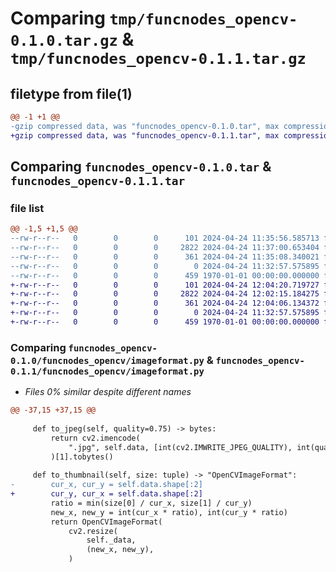 # Comparing `tmp/funcnodes_opencv-0.1.0.tar.gz` & `tmp/funcnodes_opencv-0.1.1.tar.gz`

## filetype from file(1)

```diff
@@ -1 +1 @@
-gzip compressed data, was "funcnodes_opencv-0.1.0.tar", max compression
+gzip compressed data, was "funcnodes_opencv-0.1.1.tar", max compression
```

## Comparing `funcnodes_opencv-0.1.0.tar` & `funcnodes_opencv-0.1.1.tar`

### file list

```diff
@@ -1,5 +1,5 @@
--rw-r--r--   0        0        0      101 2024-04-24 11:35:56.585713 funcnodes_opencv-0.1.0/funcnodes_opencv/__init__.py
--rw-r--r--   0        0        0     2822 2024-04-24 11:37:00.653404 funcnodes_opencv-0.1.0/funcnodes_opencv/imageformat.py
--rw-r--r--   0        0        0      361 2024-04-24 11:35:08.340021 funcnodes_opencv-0.1.0/pyproject.toml
--rw-r--r--   0        0        0        0 2024-04-24 11:32:57.575895 funcnodes_opencv-0.1.0/README.md
--rw-r--r--   0        0        0      459 1970-01-01 00:00:00.000000 funcnodes_opencv-0.1.0/PKG-INFO
+-rw-r--r--   0        0        0      101 2024-04-24 12:04:20.719727 funcnodes_opencv-0.1.1/funcnodes_opencv/__init__.py
+-rw-r--r--   0        0        0     2822 2024-04-24 12:02:15.184275 funcnodes_opencv-0.1.1/funcnodes_opencv/imageformat.py
+-rw-r--r--   0        0        0      361 2024-04-24 12:04:06.134372 funcnodes_opencv-0.1.1/pyproject.toml
+-rw-r--r--   0        0        0        0 2024-04-24 11:32:57.575895 funcnodes_opencv-0.1.1/README.md
+-rw-r--r--   0        0        0      459 1970-01-01 00:00:00.000000 funcnodes_opencv-0.1.1/PKG-INFO
```

### Comparing `funcnodes_opencv-0.1.0/funcnodes_opencv/imageformat.py` & `funcnodes_opencv-0.1.1/funcnodes_opencv/imageformat.py`

 * *Files 0% similar despite different names*

```diff
@@ -37,15 +37,15 @@
 
     def to_jpeg(self, quality=0.75) -> bytes:
         return cv2.imencode(
             ".jpg", self.data, [int(cv2.IMWRITE_JPEG_QUALITY), int(quality * 100)]
         )[1].tobytes()
 
     def to_thumbnail(self, size: tuple) -> "OpenCVImageFormat":
-        cur_x, cur_y = self.data.shape[:2]
+        cur_y, cur_x = self.data.shape[:2]
         ratio = min(size[0] / cur_x, size[1] / cur_y)
         new_x, new_y = int(cur_x * ratio), int(cur_y * ratio)
         return OpenCVImageFormat(
             cv2.resize(
                 self._data,
                 (new_x, new_y),
             )
```

